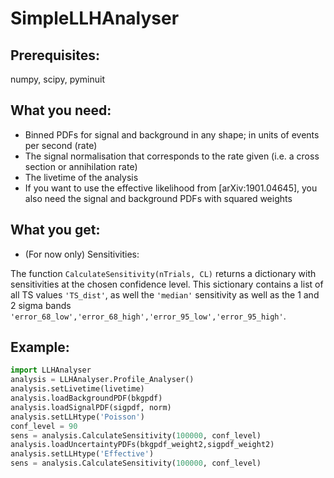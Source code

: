 # SimpleLLHAnalyser

## Prerequisites:
numpy, scipy, pyminuit

## What you need:
- Binned PDFs for signal and background in any shape; in units of events per second (rate)
- The signal normalisation that corresponds to the rate given (i.e. a cross section or annihilation rate)
- The livetime of the analysis
- If you want to use the effective likelihood from [arXiv:1901.04645], you also need the signal and background PDFs with squared weights

## What you get:
- (For now only) Sensitivities:

The function `CalculateSensitivity(nTrials, CL)` returns a dictionary with sensitivities at the chosen confidence level. This sictionary contains a list of all TS values `'TS_dist'`, as well the `'median'` sensitivity as well as the 1 and 2 sigma bands `'error_68_low','error_68_high','error_95_low','error_95_high'`.

## Example:
```python
import LLHAnalyser
analysis = LLHAnalyser.Profile_Analyser()
analysis.setLivetime(livetime)
analysis.loadBackgroundPDF(bkgpdf)
analysis.loadSignalPDF(sigpdf, norm)
analysis.setLLHtype('Poisson')
conf_level = 90
sens = analysis.CalculateSensitivity(100000, conf_level)
analysis.loadUncertaintyPDFs(bkgpdf_weight2,sigpdf_weight2)
analysis.setLLHtype('Effective')
sens = analysis.CalculateSensitivity(100000, conf_level)
```
